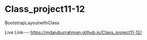 # Class_project11-12
BootstrapLayoutwithClass

Live Link--- https://mdaiuburrahman.github.io/Class_project11-12/
